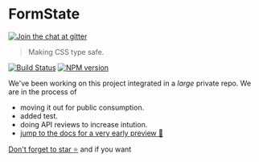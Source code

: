 # FormState

[![Join the chat at  gitter](https://badges.gitter.im/Join%20Chat.svg)](https://gitter.im/formstate/general)

> Making CSS type safe.

[![Build Status][travis-image]][travis-url]
[![NPM version][npm-image]][npm-url]

We've been working on this project integrated in a *large* private repo. We are in the process of

- moving it out for public consumption.
- added test.
- doing API reviews to increase intution.
- [jump to the docs for a very early preview 🌹](http://formstate.github.io/formstate/)

[Don't forget to star ⭐](https://github.com/formstate/formstate/stargazers) and if you want


[travis-image]:https://travis-ci.org/formstate/formstate.svg?branch=master
[travis-url]:https://travis-ci.org/formstate/formstate
[npm-image]:https://img.shields.io/npm/v/formstate.svg?style=flat
[npm-url]:https://npmjs.org/package/formstate
